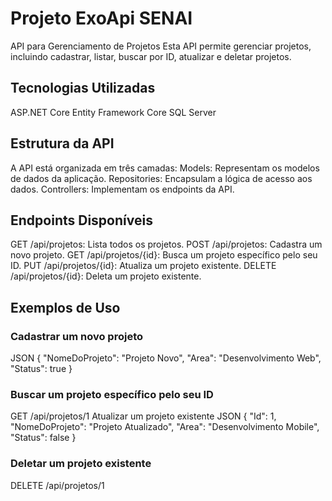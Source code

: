 # Projeto ExoApi SENAI
API para Gerenciamento de Projetos
Esta API permite gerenciar projetos, incluindo cadastrar, listar, buscar por ID, atualizar e deletar projetos.

## Tecnologias Utilizadas
ASP.NET Core
Entity Framework Core
SQL Server

## Estrutura da API
A API está organizada em três camadas:
Models: Representam os modelos de dados da aplicação.
Repositories: Encapsulam a lógica de acesso aos dados.
Controllers: Implementam os endpoints da API.

## Endpoints Disponíveis
GET /api/projetos: Lista todos os projetos.
POST /api/projetos: Cadastra um novo projeto.
GET /api/projetos/{id}: Busca um projeto específico pelo seu ID.
PUT /api/projetos/{id}: Atualiza um projeto existente.
DELETE /api/projetos/{id}: Deleta um projeto existente.

## Exemplos de Uso
### Cadastrar um novo projeto
JSON
{
  "NomeDoProjeto": "Projeto Novo",
  "Area": "Desenvolvimento Web",
  "Status": true
}

### Buscar um projeto específico pelo seu ID
GET /api/projetos/1
Atualizar um projeto existente
JSON
{
  "Id": 1,
  "NomeDoProjeto": "Projeto Atualizado",
  "Area": "Desenvolvimento Mobile",
  "Status": false
}

### Deletar um projeto existente
DELETE /api/projetos/1
